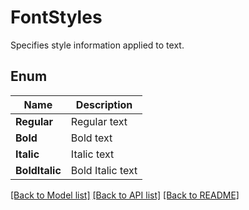 ﻿
# FontStyles
Specifies style information applied to text.

## Enum
 Name | Description
------------ | ------------
**Regular** | Regular text
**Bold** | Bold text
**Italic** | Italic text
**BoldItalic** | Bold Italic text


[[Back to Model list]](../README.md#documentation-for-models) [[Back to API list]](../README.md#documentation-for-api-endpoints) [[Back to README]](../README.md)


